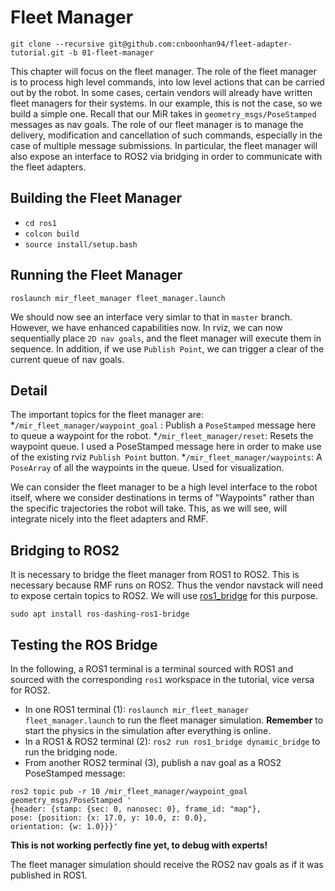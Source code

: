 # Fleet Manager
`git clone --recursive git@github.com:cnboonhan94/fleet-adapter-tutorial.git -b 01-fleet-manager`

This chapter will focus on the fleet manager. The role of the fleet manager is to process high level commands, into low level actions that can be carried out by the robot. In some cases, certain vendors will already have written fleet managers for their systems. In our example, this is not the case, so we build a simple one. Recall that our MiR takes in `geometry_msgs/PoseStamped` messages as nav goals. The role of our fleet manager is to manage the delivery, modification and cancellation of such commands, especially in the case of multiple message submissions. In particular, the fleet manager will also expose an interface to ROS2 via bridging in order to communicate with the fleet adapters.

## Building the Fleet Manager
* `cd ros1`
* `colcon build`
* `source install/setup.bash`

## Running the Fleet Manager
`roslaunch mir_fleet_manager fleet_manager.launch`

We should now see an interface very simlar to that in `master` branch. However, we have enhanced capabilities now. In rviz, we can now sequentially place `2D nav goals`, and the fleet manager will execute them in sequence. In addition, if we use `Publish Point`, we can trigger a clear of the current queue of nav goals. 

## Detail
The important topics for the fleet manager are:
*`/mir_fleet_manager/waypoint_goal` : Publish a `PoseStamped` message here to queue a waypoint for the robot.
*`/mir_fleet_manager/reset`: Resets the waypoint queue. I used a PoseStamped message here in order to make use of the existing rviz `Publish Point` button.
*`/mir_fleet_manager/waypoints`: A `PoseArray` of all the waypoints in the queue. Used for visualization.

We can consider the fleet manager to be a high level interface to the robot itself, where we consider destinations in terms of "Waypoints" rather than the specific trajectories the robot will take. This, as we will see, will integrate nicely into the fleet adapters and RMF.

## Bridging to ROS2
It is necessary to bridge the fleet manager from ROS1 to ROS2. This is necessary because RMF runs on ROS2. Thus the vendor navstack will need to expose certain topics to ROS2. We will use [ros1_bridge](https://github.com/ros2/ros1_bridge) for this purpose. 

`sudo apt install ros-dashing-ros1-bridge`

## Testing the ROS Bridge
In the following, a ROS1 terminal is a terminal sourced with ROS1 and sourced with the corresponding `ros1` workspace in the tutorial, vice versa for ROS2.

* In one ROS1 terminal (1): `roslaunch mir_fleet_manager fleet_manager.launch` to run the fleet manager simulation. **Remember** to start the physics in the simulation after everything is online.
* In a ROS1 & ROS2 terminal (2): `ros2 run ros1_bridge dynamic_bridge` to run the bridging node.
* From another ROS2 terminal (3), publish a nav goal as a ROS2 PoseStamped message:
```
ros2 topic pub -r 10 /mir_fleet_manager/waypoint_goal geometry_msgs/PoseStamped '
{header: {stamp: {sec: 0, nanosec: 0}, frame_id: "map"}, 
pose: {position: {x: 17.0, y: 10.0, z: 0.0}, 
orientation: {w: 1.0}}}'
```
**This is not working perfectly fine yet, to debug with experts!**

The fleet manager simulation should receive the ROS2 nav goals as if it was published in ROS1. 